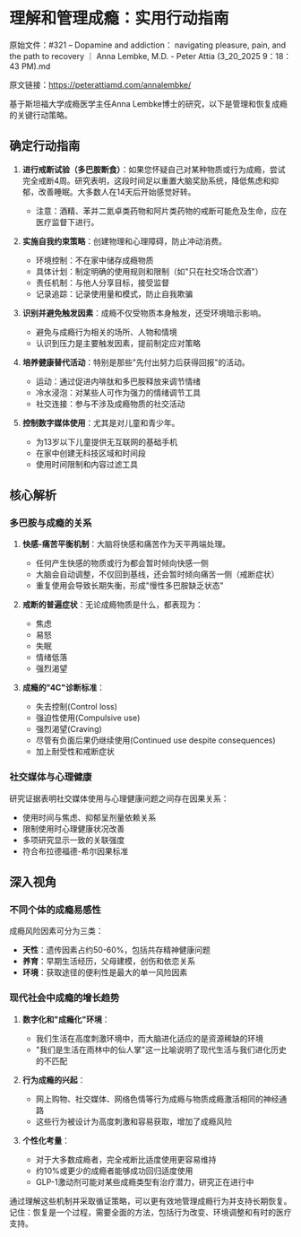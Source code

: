 # 理解和管理成瘾：实用行动指南

原始文件：#321 – Dopamine and addiction： navigating pleasure, pain, and the path to recovery ｜ Anna Lembke, M.D. - Peter Attia (3_20_2025 9：18：43 PM).md

原文链接：https://peterattiamd.com/annalembke/

<YouTube videoId="ZTxpIBk2F4c" />

基于斯坦福大学成瘾医学主任Anna Lembke博士的研究，以下是管理和恢复成瘾的关键行动策略。

## 确定行动指南

1. **进行戒断试验（多巴胺断食）**：如果您怀疑自己对某种物质或行为成瘾，尝试完全戒断4周。研究表明，这段时间足以重置大脑奖励系统，降低焦虑和抑郁，改善睡眠。大多数人在14天后开始感觉好转。
   - 注意：酒精、苯并二氮卓类药物和阿片类药物的戒断可能危及生命，应在医疗监督下进行。

2. **实施自我约束策略**：创建物理和心理障碍，防止冲动消费。
   - 环境控制：不在家中储存成瘾物质
   - 具体计划：制定明确的使用规则和限制（如"只在社交场合饮酒"）
   - 责任机制：与他人分享目标，接受监督
   - 记录追踪：记录使用量和模式，防止自我欺骗

3. **识别并避免触发因素**：成瘾不仅受物质本身触发，还受环境暗示影响。
   - 避免与成瘾行为相关的场所、人物和情境
   - 认识到压力是主要触发因素，提前制定应对策略

4. **培养健康替代活动**：特别是那些"先付出努力后获得回报"的活动。
   - 运动：通过促进内啡肽和多巴胺释放来调节情绪
   - 冷水浸泡：对某些人可作为强力的情绪调节工具
   - 社交连接：参与不涉及成瘾物质的社交活动

5. **控制数字媒体使用**：尤其是对儿童和青少年。
   - 为13岁以下儿童提供无互联网的基础手机
   - 在家中创建无科技区域和时间段
   - 使用时间限制和内容过滤工具

## 核心解析

### 多巴胺与成瘾的关系

1. **快感-痛苦平衡机制**：大脑将快感和痛苦作为天平两端处理。
   - 任何产生快感的物质或行为都会暂时倾向快感一侧
   - 大脑会自动调整，不仅回到基线，还会暂时倾向痛苦一侧（戒断症状）
   - 重复使用会导致长期失衡，形成"慢性多巴胺缺乏状态"

2. **戒断的普遍症状**：无论成瘾物质是什么，都表现为：
   - 焦虑
   - 易怒
   - 失眠
   - 情绪低落
   - 强烈渴望

3. **成瘾的"4C"诊断标准**：
   - 失去控制(Control loss)
   - 强迫性使用(Compulsive use)
   - 强烈渴望(Craving)
   - 尽管有负面后果仍继续使用(Continued use despite consequences)
   - 加上耐受性和戒断症状

### 社交媒体与心理健康

研究证据表明社交媒体使用与心理健康问题之间存在因果关系：
   - 使用时间与焦虑、抑郁呈剂量依赖关系
   - 限制使用时心理健康状况改善
   - 多项研究显示一致的关联强度
   - 符合布拉德福德-希尔因果标准

## 深入视角

### 不同个体的成瘾易感性

成瘾风险因素可分为三类：
   - **天性**：遗传因素占约50-60%，包括共存精神健康问题
   - **养育**：早期生活经历，父母建模，创伤和依恋关系
   - **环境**：获取途径的便利性是最大的单一风险因素

### 现代社会中成瘾的增长趋势

1. **数字化和"成瘾化"环境**：
   - 我们生活在高度刺激环境中，而大脑进化适应的是资源稀缺的环境
   - "我们是生活在雨林中的仙人掌"这一比喻说明了现代生活与我们进化历史的不匹配

2. **行为成瘾的兴起**：
   - 网上购物、社交媒体、网络色情等行为成瘾与物质成瘾激活相同的神经通路
   - 这些行为被设计为高度刺激和容易获取，增加了成瘾风险

3. **个性化考量**：
   - 对于大多数成瘾者，完全戒断比适度使用更容易维持
   - 约10%或更少的成瘾者能够成功回归适度使用
   - GLP-1激动剂可能对某些成瘾类型有治疗潜力，研究正在进行中

通过理解这些机制并采取循证策略，可以更有效地管理成瘾行为并支持长期恢复。记住：恢复是一个过程，需要全面的方法，包括行为改变、环境调整和有时的医疗支持。